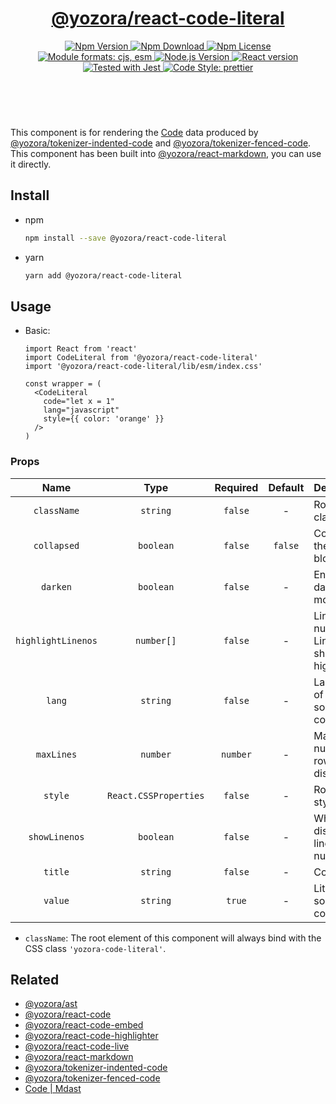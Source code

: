 <header>
  <h1 align="center">
    <a href="https://github.com/yozorajs/yozora-react/tree/main/packages/react-code-literal#readme">@yozora/react-code-literal</a>
  </h1>
  <div align="center">
    <a href="https://www.npmjs.com/package/@yozora/react-code-literal">
      <img
        alt="Npm Version"
        src="https://img.shields.io/npm/v/@yozora/react-code-literal.svg"
      />
    </a>
    <a href="https://www.npmjs.com/package/@yozora/react-code-literal">
      <img
        alt="Npm Download"
        src="https://img.shields.io/npm/dm/@yozora/react-code-literal.svg"
      />
    </a>
    <a href="https://www.npmjs.com/package/@yozora/react-code-literal">
      <img
        alt="Npm License"
        src="https://img.shields.io/npm/l/@yozora/react-code-literal.svg"
      />
    </a>
    <a href="#install">
      <img
        alt="Module formats: cjs, esm"
        src="https://img.shields.io/badge/module_formats-cjs%2C%20esm-green.svg"
      />
    </a>
    <a href="https://github.com/nodejs/node">
      <img
        alt="Node.js Version"
        src="https://img.shields.io/node/v/@yozora/react-code-literal"
      />
    </a>
    <a href="https://github.com/facebook/react">
      <img
        alt="React version"
        src="https://img.shields.io/npm/dependency-version/@yozora/react-code-literal/peer/react"
      />
    </a>
    <a href="https://github.com/facebook/jest">
      <img
        alt="Tested with Jest"
        src="https://img.shields.io/badge/tested_with-jest-9c465e.svg"
      />
    </a>
    <a href="https://github.com/prettier/prettier">
      <img
        alt="Code Style: prettier"
        src="https://img.shields.io/badge/code_style-prettier-ff69b4.svg?style=flat-square"
      />
    </a>
  </div>
</header>
<br/>

This component is for rendering the [Code][@yozora/ast] data produced by
[@yozora/tokenizer-indented-code][] and [@yozora/tokenizer-fenced-code].\
This component has been built into [@yozora/react-markdown][], you can use it directly.


## Install

* npm

  ```bash
  npm install --save @yozora/react-code-literal
  ```

* yarn

  ```bash
  yarn add @yozora/react-code-literal
  ```


## Usage

* Basic:

  ```tsx
  import React from 'react'
  import CodeLiteral from '@yozora/react-code-literal'
  import '@yozora/react-code-literal/lib/esm/index.css'

  const wrapper = (
    <CodeLiteral 
      code="let x = 1"
      lang="javascript"
      style={{ color: 'orange' }} 
    />
  )
  ```

### Props

Name                | Type                  | Required  | Default | Description
:------------------:|:---------------------:|:---------:|:-------:|:-------------
`className`         | `string`              | `false`   | -       | Root css class
`collapsed`         | `boolean`             | `false`   | `false` | Collapse the code block
`darken`            | `boolean`             | `false`   | -       | Enable the darken mode
`highlightLinenos`  | `number[]`            | `false`   | -       | Line number of Lines that should be highlighted
`lang`              | `string`              | `false`   | -       | Language of the source codes
`maxLines`          | `number`              | `number`  | -       | Maximum number of rows displayed
`style`             | `React.CSSProperties` | `false`   | -       | Root css style
`showLinenos`       | `boolean`             | `false`   | -       | Whether to display the line numbers
`title`             | `string`              | `false`   | -       | Code title
`value`             | `string`              | `true`    | -       | Literal source codes

* `className`: The root element of this component will always bind with the
  CSS class `'yozora-code-literal'`.


## Related

* [@yozora/ast][]
* [@yozora/react-code][]
* [@yozora/react-code-embed][]
* [@yozora/react-code-highlighter][]
* [@yozora/react-code-live][]
* [@yozora/react-markdown][]
* [@yozora/tokenizer-indented-code][]
* [@yozora/tokenizer-fenced-code][]
* [Code | Mdast][mdast]


[@yozora/ast]: https://www.npmjs.com/package/@yozora/ast#code
[@yozora/react-code]: https://www.npmjs.com/package/@yozora/react-code
[@yozora/react-code-embed]: https://www.npmjs.com/package/@yozora/react-code-embed
[@yozora/react-code-highlighter]: https://www.npmjs.com/package/@yozora/react-code-highlighter
[@yozora/react-code-literal]: https://www.npmjs.com/package/@yozora/react-code-literal
[@yozora/react-code-live]: https://www.npmjs.com/package/@yozora/react-code-live
[@yozora/react-markdown]: https://www.npmjs.com/package/@yozora/react-markdown
[@yozora/tokenizer-indented-code]: https://www.npmjs.com/package/@yozora/tokenizer-indented-code
[@yozora/tokenizer-fenced-code]: https://www.npmjs.com/package/@yozora/tokenizer-fenced-code
[mdast]: https://github.com/syntax-tree/mdast#code
